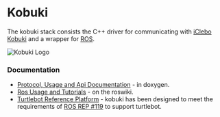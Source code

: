 Kobuki
======

The kobuki stack consists the C++ driver for communicating with [iClebo Kobuki](http:/kobuki.yujinrobot.com) and a wrapper for [ROS](http://www.ros.org).

![Kobuki Logo](http://kobuki.yujinrobot.com/files/cache/3e02b571192eb6f4ea15e3ad52419cd3.png)

### Documentation ###

* [Protocol, Usage and Api Documentation](http://yujinrobot.github.com/kobuki/doxygen/index.html) - in doxygen.
* [Ros Usage and Tutorials](http://www.ros.org/wiki/kobuki) - on the roswiki.
* [Turtlebot Reference Platform](http://www.ros.org/wiki/Robots/TurtleBot) - kobuki has been designed to meet the requirements of [ROS REP #119](http://www.ros.org/reps/rep-0119.html) to support turtlebot.


